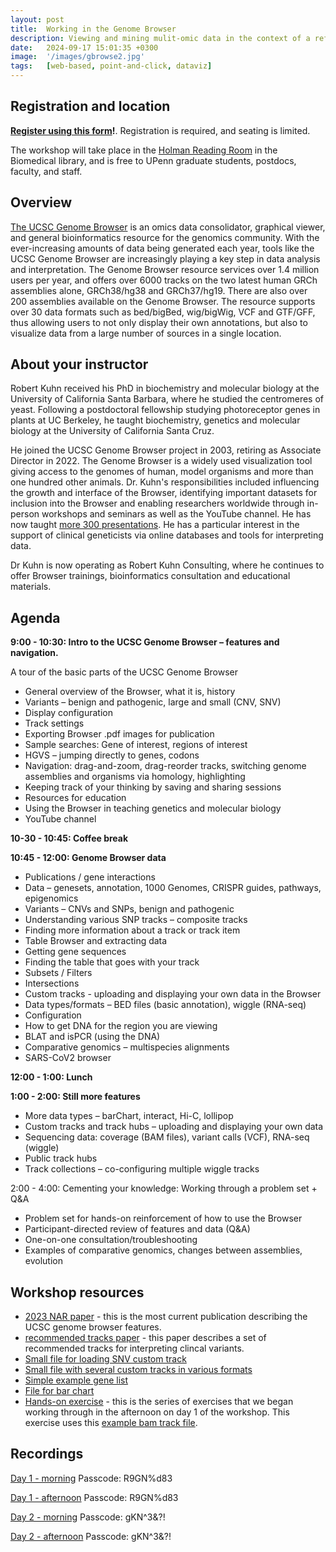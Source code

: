 ```yaml
---
layout: post
title:  Working in the Genome Browser
description: Viewing and mining mulit-omic data in the context of a reference genome
date:   2024-09-17 15:01:35 +0300
image:  '/images/gbrowse2.jpg'
tags:   [web-based, point-and-click, dataviz]
---
```


## Registration and location

**[Register using this form](https://forms.gle/XZHPeECMyKfvBDEc7)!**.  Registration is required, and seating is limited.

The workshop will take place in the [Holman Reading Room](https://www.library.upenn.edu/holman) in the Biomedical library, and is free to UPenn graduate students, postdocs, faculty, and staff.

## Overview

[The UCSC Genome Browser](https://genome.ucsc.edu) is an omics data consolidator, graphical viewer, and general bioinformatics resource for the genomics community.  With the ever-increasing amounts of data being generated each year, tools like the UCSC Genome Browser are increasingly playing a key step in data analysis and interpretation. The Genome Browser resource services over 1.4 million users per year, and offers over 6000 tracks on the two latest human GRCh assemblies alone, GRCh38/hg38 and GRCh37/hg19. There are also over 200 assemblies available on the Genome Browser. The resource supports over 30 data formats such as bed/bigBed, wig/bigWig, VCF and GTF/GFF, thus allowing users to not only display their own annotations, but also to visualize data from a large number of sources in a single location.

## About your instructor

Robert Kuhn received his PhD in biochemistry and molecular biology at the University of California Santa Barbara, where he studied the centromeres of yeast.  Following a postdoctoral fellowship studying photoreceptor genes in plants at UC Berkeley, he taught biochemistry, genetics and molecular biology at the University of California Santa Cruz.

He joined the UCSC Genome Browser project in 2003, retiring as Associate Director in 2022.  The Genome Browser is a widely used visualization tool giving access to the genomes of human, model organisms and more than one hundred other animals.  Dr. Kuhn's responsibilities included influencing the growth and interface of the Browser, identifying important datasets for inclusion into the Browser and enabling researchers worldwide through in-person workshops and seminars as well as the YouTube channel.  He has now taught [more 300 presentations](https://bit.ly/kuhnTalks).  He has a particular interest in the support of clinical geneticists via online databases and tools for interpreting data.

Dr Kuhn is now operating as Robert Kuhn Consulting, where he continues to offer Browser trainings, bioinformatics consultation and educational materials.


## Agenda

**9:00 - 10:30: Intro to the UCSC Genome Browser – features and navigation.**

A tour of the basic parts of the UCSC Genome Browser
* General overview of the Browser, what it is, history
* Variants – benign and pathogenic, large and small (CNV, SNV)
* Display configuration
* Track settings
* Exporting Browser .pdf images for publication
* Sample searches: Gene of interest, regions of interest
* HGVS – jumping directly to genes, codons
* Navigation:  drag-and-zoom, drag-reorder tracks, switching genome assemblies and organisms via homology, highlighting
* Keeping track of your thinking by saving and sharing sessions
* Resources for education
* Using the Browser in teaching genetics and molecular biology
* YouTube channel

**10-30 - 10:45: Coffee break**

**10:45 - 12:00: Genome Browser data**

* Publications / gene interactions
* Data – genesets, annotation, 1000 Genomes, CRISPR guides, pathways, epigenomics
* Variants – CNVs and SNPs, benign and pathogenic
* Understanding various SNP tracks – composite tracks
* Finding more information about a track or track item
* Table Browser and extracting data
* Getting gene sequences
* Finding the table that goes with your track
* Subsets / Filters
* Intersections
* Custom tracks - uploading and displaying your own data in the Browser
* Data types/formats – BED files (basic annotation), wiggle (RNA-seq)
* Configuration
* How to get DNA for the region you are viewing
* BLAT and isPCR (using the DNA)
* Comparative genomics – multispecies alignments
* SARS-CoV2 browser

**12:00 - 1:00: Lunch**

**1:00 - 2:00: Still more features**

* More data types – barChart, interact, Hi-C, lollipop
* Custom tracks and track hubs – uploading and displaying your own data
* Sequencing data:  coverage (BAM files), variant calls (VCF), RNA-seq (wiggle)
* Public track hubs
* Track collections – co-configuring multiple wiggle tracks

2:00 - 4:00: Cementing your knowledge:  Working through a problem set + Q&A

* Problem set for hands-on reinforcement of how to use the Browser
* Participant-directed review of features and data (Q&A)
* One-on-one consultation/troubleshooting
* Examples of comparative genomics, changes between assemblies, evolution

## Workshop resources

* [2023 NAR paper](https://academic.oup.com/nar/article/51/D1/D1188/6845436?login=false) - this is the most current publication describing the UCSC genome browser features.
* [recommended tracks paper]() - this paper describes a set of recommended tracks for interpreting clincal variants.
* [Small file for loading SNV custom track](https://users.soe.ucsc.edu/~kuhn/workshops/philly2023/hg38.snvs.txt)
* [Small file with several custom tracks in various formats](https://users.soe.ucsc.edu/~kuhn/workshops/philly2023/ctExamples.txt)
* [Simple example gene list](https://users.soe.ucsc.edu/~kuhn/workshops/philly2023/genelist)
* [File for bar chart](https://users.soe.ucsc.edu/~kuhn/workshops/philly2023/barChart.txt)
* [Hands-on exercise](https://gemini-series.netlify.app/code/practicalPhilly2023.pdf) - this is the series of exercises that we began working through in the afternoon on day 1 of the workshop.  This exercise uses this [example bam track file](https://users.soe.ucsc.edu/~kuhn/workshops/bamDir/bamTracks.txt).


## Recordings

[Day 1 - morning](https://pennmedicine.zoom.us/rec/share/aPdoYinbK1moLJI9bMpd-L0lcCU2MNZUis9MXdrprlFsPKA3xsmsA9591kQ8vuPz.SR_5pHWrnIYPvUa5?startTime=1684327497000)
Passcode: R9GN%d83

[Day 1 - afternoon](https://pennmedicine.zoom.us/rec/share/aPdoYinbK1moLJI9bMpd-L0lcCU2MNZUis9MXdrprlFsPKA3xsmsA9591kQ8vuPz.SR_5pHWrnIYPvUa5?startTime=1684347238000)
Passcode: R9GN%d83

[Day 2 - morning](https://pennmedicine.zoom.us/rec/share/DIzQPmyDWefEO5cAuYWSgY8kjIKkVMQvTlv-IdChOxS_Cb7jpUWRLKwLKKTXrrBX.DIhJlk6XOUcsyPyM?startTime=1684413953000)
Passcode: gKN^3&?!

[Day 2 - afternoon](https://pennmedicine.zoom.us/rec/share/DIzQPmyDWefEO5cAuYWSgY8kjIKkVMQvTlv-IdChOxS_Cb7jpUWRLKwLKKTXrrBX.DIhJlk6XOUcsyPyM?startTime=1684433076000)
Passcode: gKN^3&?!



